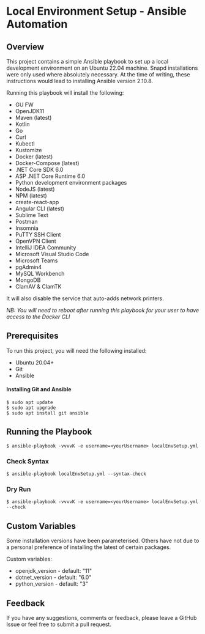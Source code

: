 # Local Environment Setup - Ansible Automation

## Overview

This project contains a simple Ansible playbook to set up a local development environment on an Ubuntu 22.04 machine. Snapd installations were only used where absolutely necessary. 
At the time of writing, these instructions would lead to installing Ansible version 2.10.8.

Running this playbook will install the following:

* GU FW
* OpenJDK11
* Maven (latest)
* Kotlin
* Go
* Curl
* Kubectl
* Kustomize
* Docker (latest)
* Docker-Compose (latest)
* .NET Core SDK 6.0
* ASP .NET Core Runtime 6.0
* Python development environment packages
* NodeJS (latest)
* NPM (latest)
* create-react-app
* Angular CLI (latest)
* Sublime Text
* Postman
* Insomnia
* PuTTY SSH Client
* OpenVPN Client
* IntelliJ IDEA Community
* Microsoft Visual Studio Code
* Microsoft Teams
* pgAdmin4
* MySQL Workbench
* MongoDB
* ClamAV & ClamTK

It will also disable the service that auto-adds network printers.

*NB: You will need to reboot after running this playbook for your user to have access to the Docker CLI*

## Prerequisites

To run this project, you will need the following installed:

* Ubuntu 20.04+
* Git
* Ansible

#### Installing Git and Ansible

```
$ sudo apt update
$ sudo apt upgrade
$ sudo apt install git ansible
```

## Running the Playbook

```
$ ansible-playbook -vvvvK -e username=<yourUsername> localEnvSetup.yml
```

### Check Syntax

```
$ ansible-playbook localEnvSetup.yml --syntax-check
```

### Dry Run

```
$ ansible-playbook -vvvvK -e username=<yourUsername> localEnvSetup.yml --check
```  

## Custom Variables

Some installation versions have been parameterised. Others have not due to a personal preference of installing the latest of certain packages.

Custom variables:

* openjdk_version - default: "11"
* dotnet_version - default: "6.0"
* python_version - default: "3"

## Feedback

If you have any suggestions, comments or feedback, please leave a GitHub Issue or feel free to submit a pull request.

